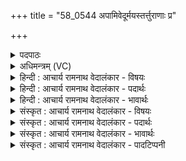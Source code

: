 +++
title = "58_0544 अपामिवेदूर्मयस्तर्त्तुराणाः प्र"

+++
<details><summary>पदपाठः</summary>

अ꣣पा꣢म्। इ꣣व। इ꣢त्। ऊ꣣र्म꣡यः꣢। त꣡र्त्तु꣢꣯राणाः। प्र। म꣣नीषाः꣢। ई꣣रते। सो꣡म꣢꣯म्। अ꣡च्छ꣢꣯। न꣣मस्य꣡न्तीः꣢। उ꣡प꣢꣯। च꣣। य꣡न्ति꣢꣯। सम्। च꣣। आ꣢। च꣣। विशन्ति। उशतीः꣢। उ꣣श꣡न्त꣢म्। ५४४।
</details>

<details><summary>अधिमन्त्रम् (VC)</summary>

- पवमानः सोमः
- प्रस्कण्वः काण्वः
- त्रिष्टुप्
- धैवतः
- पावमानं काण्डम्
</details>

<details><summary>हिन्दी : आचार्य रामनाथ वेदालंकार - विषयः</summary>

अगले मन्त्र में स्तोता की बुद्धियाँ सोम परमात्मा के प्रति कैसे जाती हैं, इसका वर्णन है।
</details>

<details><summary>हिन्दी : आचार्य रामनाथ वेदालंकार - पदार्थः</summary>

पदार्थान्वय -  (अपाम्) जलों की (ऊर्मयः इव) लहरों के समान (इत्) निश्चय ही (तर्तुराणाः) अतिशय शीघ्रता करती हुईं (मनीषाः) मेरी बुद्धियाँ (सोमम् अच्छ) रस के भण्डार परमात्मा के प्रति (प्र ईरते) प्रकृष्ट रूप से जा रही हैं। (नमस्यन्तीः) परमात्मा को नमस्कार करती हुईं (उपयन्ति च) परस्पर समीप आती हैं, (सं यन्ति च) परस्पर मिलती हैं और (उशतीः) परमात्मा से प्रीति रखती हुई वे (उशन्तम्) प्रीति करनेवाले परमात्मा में (आ विशन्ति च) प्रविष्ट हो जाती हैं ॥१२॥ इस मन्त्र में ‘अपामिवेदूर्मयः’ इत्यादि में पूर्णोपमालङ्कार है।
</details>

<details><summary>हिन्दी : आचार्य रामनाथ वेदालंकार - भावार्थः</summary>

भावार्थ -  जैसे नदियों की लहरें कहीं नीची होती हैं, कहीं परस्पर पास जाती हैं, कहीं परस्पर मिलती हैं और लम्बा मार्ग तय करके अन्ततः समुद्र में प्रविष्ट हो जाती हैं, वैसे ही स्तोता की बुद्धियाँ भी परस्पर सान्निध्य करती हुई, परस्पर मिलती हुई परमात्मा की ओर चलती चली जाती हैं और परमात्मा में प्रविष्ट हो जाती हैं ॥१२॥ इस दशति में परमात्मा-रूप सोम का सेनापति-रूप में, आनन्दधाराओं को प्रवाहित करनेवाले के रूप में, पापादि के नष्टकर्ता के रूप में और ज्योति को उत्पन्न करनेवाले के रूप में वर्णन होने से इस दशति के विषय की पूर्व दशति के विषय के साथ संगति है ॥ षष्ठ पप्रपाठक में प्रथम अर्ध की पाँचवीं दशति समाप्त ॥ पञ्चम अध्याय में सप्तम खण्ड समाप्त ॥
</details>

<details><summary>संस्कृत : आचार्य रामनाथ वेदालंकार - विषयः</summary>

अथ स्तोतुर्मनीषाः सोमं परमात्मानं प्रति कथं यन्तीत्याह।
</details>

<details><summary>संस्कृत : आचार्य रामनाथ वेदालंकार - पदार्थः</summary>

पदार्थान्वय -  (अपाम्) उदकानाम् (ऊर्मयः इव) लहर्यः इव (इत्) निश्चयेन (तर्त्तुराणाः२) अतिशयेन त्वरमाणाः (मनीषाः) मदीयाः प्रज्ञाः (सोमम् अच्छ) रसागारं परमात्मानं प्रति (प्र ईरते) प्रकर्षेण यन्ति। किञ्च, ताः (नमस्यन्तीः) सोमाख्यं परमात्मानं नमस्कुर्वन्त्यः (उप यन्ति च) उपगच्छन्ति च (सं यन्ति च) संगच्छन्ते च। (उशतीः) उशत्यः कामयमानाः ताः (उशन्तम्) कामयमानं तं परमात्मानम् (आ विशन्ति च) समन्ततः प्रविशन्ति च ॥१२॥ अत्र ‘अपामिवेदूर्मयः’ इत्यादौ पूर्णोपमालङ्कारः ॥१२॥
</details>

<details><summary>संस्कृत : आचार्य रामनाथ वेदालंकार - भावार्थः</summary>

भावार्थ -  यथा नदीनामूर्मयः क्वचिन्निम्ना भवन्ति, क्वचित् परस्परम् उपयन्ति, क्वचिच्च संयन्ति, सुदीर्घं च मार्गं तीर्त्वाऽन्ततः समुद्रमाविशन्ति, तथैव स्तोतुर्मनीषा अपि परस्परमुपगच्छन्त्यः संगच्छन्त्यश्च परमात्मानमुपधावन्ति तमाविशन्ति च ॥१२॥ अत्र परमात्मसोमस्य सेनानीत्वेनानन्दधाराप्रवाहकत्वेन पापादिनाशकत्वेन ज्योतिर्जनकत्वेन च वर्णनादेतद्दशत्यर्थस्य पूर्वदशत्यर्थेन सह संगतिरस्ति ॥ इति षष्ठे प्रपाठके प्रथमार्द्धे पञ्चमी दशतिः ॥ इति पञ्चमेऽध्याये सप्तमः खण्डः ॥
</details>

<details><summary>संस्कृत : आचार्य रामनाथ वेदालंकार - पादटिप्पनी</summary>

टिप्पनी -   १. ऋ० ९।९५।३। २. तर्तुराणाः—तुर त्वरणे जौहोत्यादिकः, यङ्लुगन्तस्य शानचि रूपम्। अभ्यासस्य उवर्णस्य रेफादेशश्छान्दसः। अभ्यस्तस्वरः। तादृशाः ऋत्विजः—इति सा०।
</details>